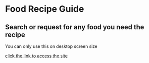 # Food Recipe Guide

## Search or request for any food you need the recipe

You can only use this on desktop screen size

[click the link to access the site](https://royal-design.github.io/quiz/)
